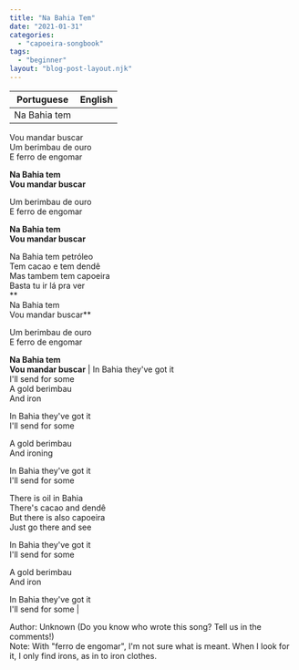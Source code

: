 ```yaml
---
title: "Na Bahia Tem"
date: "2021-01-31"
categories: 
  - "capoeira-songbook"
tags: 
  - "beginner"
layout: "blog-post-layout.njk"
---
```


| Portuguese | English |
| --- | --- |
| Na Bahia tem  
Vou mandar buscar  
Um berimbau de ouro  
E ferro de engomar  
  
**Na Bahia tem  
Vou mandar buscar**  
  
Um berimbau de ouro  
E ferro de engomar  
  
**Na Bahia tem  
Vou mandar buscar**  
  
Na Bahia tem petróleo  
Tem cacao e tem dendê  
Mas tambem tem capoeira  
Basta tu ir lá pra ver  
**  
Na Bahia tem  
Vou mandar buscar**  
  
Um berimbau de ouro  
E ferro de engomar  
  
**Na Bahia tem  
Vou mandar buscar** | In Bahia they've got it  
I'll send for some  
A gold berimbau  
And iron  
  
In Bahia they've got it  
I'll send for some  
  
A gold berimbau  
And ironing  
  
In Bahia they've got it  
I'll send for some  
  
There is oil in Bahia  
There's cacao and dendê  
But there is also capoeira  
Just go there and see  
  
In Bahia they've got it  
I'll send for some  
  
A gold berimbau  
And iron  
  
In Bahia they've got it  
I'll send for some |

<figcaption>

Author: Unknown (Do you know who wrote this song? Tell us in the comments!)  
Note: With "ferro de engomar", I'm not sure what is meant. When I look for it, I only find irons, as in to iron clothes.

</figcaption>
